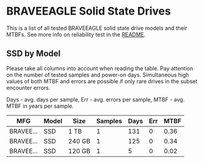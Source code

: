 BRAVEEAGLE Solid State Drives
=============================

This is a list of all tested BRAVEEAGLE solid state drive models and their MTBFs. See
more info on reliability test in the [README](https://github.com/linuxhw/SMART).

SSD by Model
------------

Please take all columns into account when reading the table. Pay attention on the
number of tested samples and power-on days. Simultaneous high values of both MTBF
and errors are possible if only rare drives in the subset encounter errors.

Days - avg. days per sample,
Err  - avg. errors per sample,
MTBF - avg. MTBF in years per sample.

| MFG       | Model              | Size   | Samples | Days  | Err   | MTBF |
|-----------|--------------------|--------|---------|-------|-------|------|
| BRAVEE... | SSD                | 1 TB   | 1       | 131   | 0     | 0.36   |
| BRAVEE... | SSD                | 240 GB | 1       | 125   | 0     | 0.34   |
| BRAVEE... | SSD                | 120 GB | 1       | 5     | 0     | 0.02   |
